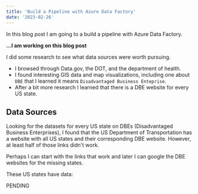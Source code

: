 ```yaml
---
title: 'Build a Pipeline with Azure Data Factory'
date: '2023-02-26'
---
```


In this blog post I am going to a build a pipeline with Azure Data Factory.

**...I am working on this blog post**

I did some research to see what data sources were worth pursuing.

* I browsed through Data.gov, the DOT, and the department of health.
* I found interesting GIS data and map visualizations, including one about `DBE` that I learned it means `Disadvantaged Business Enteprise`.
* After a bit more research I learned that there is a DBE website for every US state.

## Data Sources

Looking for the datasets for every US state on DBEs (Disadvantaged Business Enterprises), I found that the US Department of Transportation has a website with all US states and their corresponding DBE website. However, at least half of those links didn't work.

Perhaps I can start with the links that work and later I can google the DBE websites for the missing states.

These US states have data:

PENDING